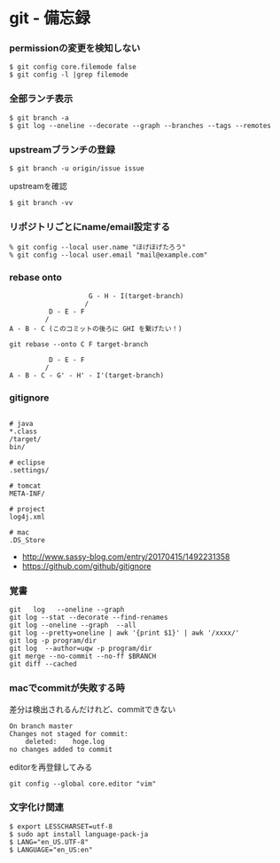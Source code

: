 # git - 備忘録


### permissionの変更を検知しない

```git
$ git config core.filemode false
$ git config -l |grep filemode
```

### 全部ランチ表示

```git
$ git branch -a
$ git log --oneline --decorate --graph --branches --tags --remotes
```


### upstreamブランチの登録

```git
$ git branch -u origin/issue issue
```

upstreamを確認

```git
$ git branch -vv
```


### リポジトリごとにname/email設定する

```git
% git config --local user.name "ほげほげたろう"
% git config --local user.email "mail@example.com"
```


### rebase onto
```
                    G - H - I(target-branch)
                   /
          D - E - F
         /
A - B - C (このコミットの後ろに GHI を繋げたい！)
```
```git
git rebase --onto C F target-branch
```
```
          D - E - F
         /
A - B - C - G' - H' - I'(target-branch)
```

### gitignore

```gitignore

# java
*.class
/target/
bin/

# eclipse 
.settings/

# tomcat
META-INF/

# project
log4j.xml

# mac
.DS_Store 
```
* http://www.sassy-blog.com/entry/20170415/1492231358
* https://github.com/github/gitignore


### 覚書

```git
git   log   --oneline --graph  
git log --stat --decorate --find-renames
git log --oneline --graph  --all
git log --pretty=oneline | awk '{print $1}' | awk '/xxxx/'
git log -p program/dir
git log  --author=uqw -p program/dir
git merge --no-commit --no-ff $BRANCH
git diff --cached
```

### macでcommitが失敗する時

差分は検出されるんだけれど、commitできない
```git
On branch master
Changes not staged for commit:
	deleted:    hoge.log
no changes added to commit
```

editorを再登録してみる
```git
git config --global core.editor "vim"
```
### 文字化け関連

```shell
$ export LESSCHARSET=utf-8
$ sudo apt install language-pack-ja
$ LANG="en_US.UTF-8"
$ LANGUAGE="en_US:en"
```